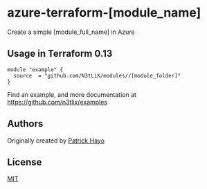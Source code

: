 # azure-terraform-[module_name]

Create a simple [module_full_name] in Azure

## Usage in Terraform 0.13
```hcl
module "example" {
  source  = "github.com/N3tLiX/modules//[module_folder]"
}
```

Find an example, and more documentation at https://github.com/n3tlix/examples
## Authors

Originally created by [Patrick Hayo](http://github.com/adminph-de)

## License

[MIT](LICENSE)